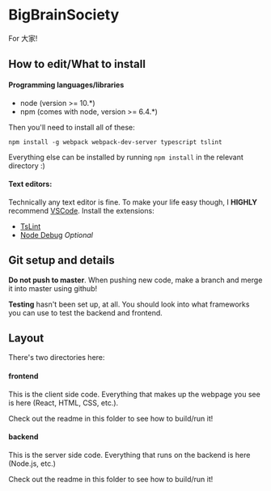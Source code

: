# BigBrainSociety
For 大家!

## How to edit/What to install

#### Programming languages/libraries
* node (version >= 10.*)
* npm (comes with node, version >= 6.4.*)

Then you'll need to install all of these:

```
npm install -g webpack webpack-dev-server typescript tslint
```

Everything else can be installed by running `npm install` in the relevant directory :)

#### Text editors:

Technically any text editor is fine. To make your life easy though, I **HIGHLY** recommend [VSCode](https://code.visualstudio.com/).
Install the extensions:
* [TsLint](https://marketplace.visualstudio.com/items?itemName=ms-vscode.vscode-typescript-tslint-plugin)
* [Node Debug](https://marketplace.visualstudio.com/items?itemName=ms-vscode.node-debug2) *Optional*

## Git setup and details

**Do not push to master**. When pushing new code, make a branch and merge it into master using github!

**Testing** hasn't been set up, at all. You should look into what frameworks you can use to test the backend and frontend.

## Layout

There's two directories here:

#### frontend

This is the client side code. Everything that makes up the webpage you see is here (React, HTML, CSS, etc.).

Check out the readme in this folder to see how to build/run it!

#### backend

This is the server side code. Everything that runs on the backend is here (Node.js, etc.)

Check out the readme in this folder to see how to build/run it!